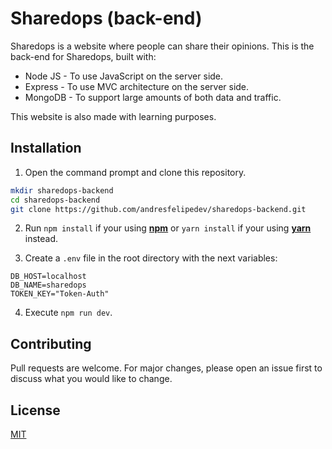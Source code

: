 # Sharedops (back-end)

Sharedops is a website where people can share their opinions. This is the back-end for Sharedops, built with:

* Node JS - To use JavaScript on the server side.
* Express - To use MVC architecture on the server side.
* MongoDB - To support large amounts of both data and traffic.

This website is also made with learning purposes.

## Installation

1. Open the command prompt and clone this repository.
```bash
mkdir sharedops-backend
cd sharedops-backend
git clone https://github.com/andresfelipedev/sharedops-backend.git
```

2. Run `npm install` if your using [**npm**](https://www.npmjs.com/) or `yarn install` if your using [**yarn**](https://yarnpkg.com/) instead.

3. Create a `.env` file in the root directory with the next variables:
```
DB_HOST=localhost
DB_NAME=sharedops
TOKEN_KEY="Token-Auth"
```

4. Execute `npm run dev`.

## Contributing

Pull requests are welcome. For major changes, please open an issue first to discuss what you would like to change.

## License
[MIT](https://choosealicense.com/licenses/mit/)